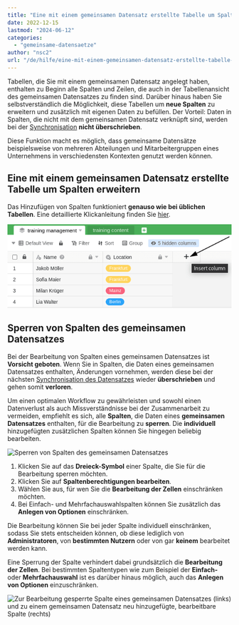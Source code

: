 ```yaml
---
title: "Eine mit einem gemeinsamen Datensatz erstellte Tabelle um Spalten erweitern"
date: 2022-12-15
lastmod: "2024-06-12"
categories: 
  - "gemeinsame-datensaetze"
author: "nsc2"
url: "/de/hilfe/eine-mit-einem-gemeinsamen-datensatz-erstellte-tabelle-um-spalten-erweitern"
---
```


Tabellen, die Sie mit einem gemeinsamen Datensatz angelegt haben, enthalten zu Beginn alle Spalten und Zeilen, die auch in der Tabellenansicht des gemeinsamen Datensatzes zu finden sind. Darüber hinaus haben Sie selbstverständlich die Möglichkeit, diese Tabellen um **neue Spalten** zu erweitern und zusätzlich mit eigenen Daten zu befüllen. Der Vorteil: Daten in Spalten, die nicht mit dem gemeinsamen Datensatz verknüpft sind, werden bei der [Synchronisation](https://seatable.io/docs/gemeinsame-datensaetze/synchronisation-eines-gemeinsamen-datensatzes/) **nicht überschrieben**.

Diese Funktion macht es möglich, dass gemeinsame Datensätze beispielsweise von mehreren Abteilungen und Mitarbeitergruppen eines Unternehmens in verschiedensten Kontexten genutzt werden können.

## Eine mit einem gemeinsamen Datensatz erstellte Tabelle um Spalten erweitern

Das Hinzufügen von Spalten funktioniert **genauso wie bei üblichen Tabellen**. Eine detaillierte Klickanleitung finden Sie [hier](https://seatable.io/docs/arbeiten-mit-spalten/hinzufuegen-einer-spalte/).

![Eine mit einem gemeinsamen Datensatz erstellte Tabelle um Spalten erweitern](images/add-a-column-to-a-table-created-with-a-common-dataset.png)

## Sperren von Spalten des gemeinsamen Datensatzes

Bei der Bearbeitung von Spalten eines gemeinsamen Datensatzes ist **Vorsicht geboten**. Wenn Sie in Spalten, die Daten eines gemeinsamen Datensatzes enthalten, Änderungen vornehmen, werden diese bei der nächsten [Synchronisation des Datensatzes](https://seatable.io/docs/gemeinsame-datensaetze/synchronisation-eines-gemeinsamen-datensatzes/) wieder **überschrieben** und gehen somit **verloren**.

Um einen optimalen Workflow zu gewährleisten und sowohl einen Datenverlust als auch Missverständnisse bei der Zusammenarbeit zu vermeiden, empfiehlt es sich, alle **Spalten**, die Daten eines **gemeinsamen Datensatzes** enthalten, für die Bearbeitung zu **sperren**. Die **individuell** hinzugefügten zusätzlichen Spalten können Sie hingegen beliebig bearbeiten.

![Sperren von Spalten des gemeinsamen Datensatzes](https://seatable.io/wp-content/uploads/2022/11/how-to-lock-columns-of-a-common-dataset.gif)

1. Klicken Sie auf das **Dreieck-Symbol** einer Spalte, die Sie für die Bearbeitung sperren möchten.
2. Klicken Sie auf **Spaltenberechtigungen bearbeiten**.
3. Wählen Sie aus, für wen Sie die **Bearbeitung der Zellen** einschränken möchten.
4. Bei Einfach- und Mehrfachauswahlspalten können Sie zusätzlich das **Anlegen von Optionen** einschränken.

Die Bearbeitung können Sie bei jeder Spalte individuell einschränken, sodass Sie stets entscheiden können, ob diese lediglich von **Administratoren**, von **bestimmten Nutzern** oder von gar **keinem** bearbeitet werden kann.

Eine Sperrung der Spalte verhindert dabei grundsätzlich die **Bearbeitung der Zellen**. Bei bestimmten Spaltentypen wie zum Beispiel der **Einfach-** oder **Mehrfachauswahl** ist es darüber hinaus möglich, auch das **Anlegen von Optionen** einzuschränken.

![Zur Bearbeitung gesperrte Spalte eines gemeinsamen Datensatzes (links) und zu einem gemeinsamen Datensatz neu hinzugefügte, bearbeitbare Spalte (rechts)](https://seatable.io/wp-content/uploads/2022/11/locked-column-and-regular-column-2.png)
